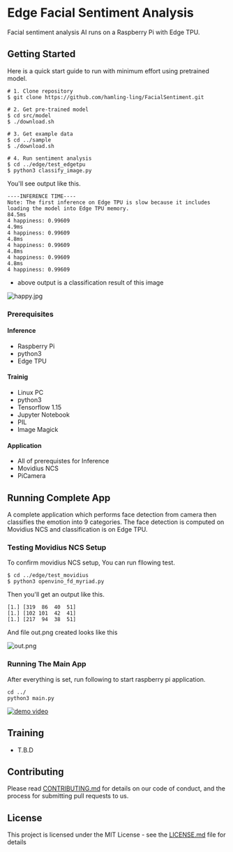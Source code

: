 # Edge Facial Sentiment Analysis

Facial sentiment analysis AI runs on a Raspberry Pi with Edge TPU.

## Getting Started

Here is a quick start guide to run with minimum effort using pretrained model.

```
# 1. Clone repository
$ git clone https://github.com/hamling-ling/FacialSentiment.git

# 2. Get pre-trained model
$ cd src/model
$ ./download.sh

# 3. Get example data
$ cd ../sample
$ ./download.sh

# 4. Run sentiment analysis
$ cd ../edge/test_edgetpu
$ python3 classify_image.py
```
You'll see output like this.
```
----INFERENCE TIME----
Note: The first inference on Edge TPU is slow because it includes loading the model into Edge TPU memory.
84.5ms
4 happiness: 0.99609
4.9ms
4 happiness: 0.99609
4.8ms
4 happiness: 0.99609
4.8ms
4 happiness: 0.99609
4.8ms
4 happiness: 0.99609
```

* above output is a classification result of this image

![happy.jpg](https://hailing-ling-public.s3-ap-northeast-1.amazonaws.com/GitHub/fascialsentiment/sample/happy.jpg "happy face")

### Prerequisites

#### Inference

- Raspberry Pi
- python3
- Edge TPU

#### Trainig

- Linux PC
- python3
- Tensorflow 1.15
- Jupyter Notebook
- PIL
- Image Magick

#### Application

- All of prerequistes for Inference
- Movidius NCS
- PiCamera

## Running Complete App

A complete application which performs face detection from camera then classifies the emotion into 9 categories. The face detection is computed on Movidius NCS and classification is on Edge TPU.

### Testing Movidius NCS Setup

To confirm movidius NCS setup, You can run fllowing test.

```
$ cd ../edge/test_movidius
$ python3 openvino_fd_myriad.py
```

Then you'll get an output like this.
```
[1.] [319  86  40  51]
[1.] [102 101  42  41]
[1.] [217  94  38  51]
```
And file out.png created looks like this

![out.png](https://hailing-ling-public.s3-ap-northeast-1.amazonaws.com/GitHub/fascialsentiment/output/out.png "face detection")

### Running The Main App

After everything is set, run following to start raspberry pi application.
```
cd ../
python3 main.py
```

[![demo video](http://img.youtube.com/vi/6V4uWtrVqx0/0.jpg)](http://www.youtube.com/watch?v=6V4uWtrVqx0 "demo video")

## Training

* T.B.D

## Contributing

Please read [CONTRIBUTING.md](https://gist.github.com/PurpleBooth/b24679402957c63ec426) for details on our code of conduct, and the process for submitting pull requests to us.

## License

This project is licensed under the MIT License - see the [LICENSE.md](LICENSE.md) file for details

